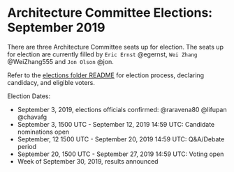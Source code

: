 # Architecture Committee Elections: September 2019

There are three Architecture Committee seats up for election. The seats up for
election are currently filled by `Eric Ernst` @egernst, `Wei Zhang` @WeiZhang555 and `Jon Olson` @jon.

Refer to the [elections folder README](https://github.com/kata-containers/community/tree/master/elections)
for election process, declaring candidacy, and eligible voters.

Election Dates:

* September 3, 2019, elections officials confirmed: @raravena80 @lifupan @chavafg
* September 3, 1500 UTC - September 12, 2019 14:59 UTC: Candidate nominations open
* September, 12 1500 UTC - September 20, 2019 14:59 UTC: Q&A/Debate period
* September 20, 1500 UTC - September 27, 2019 14:59 UTC: Voting open
* Week of September 30, 2019, results announced
